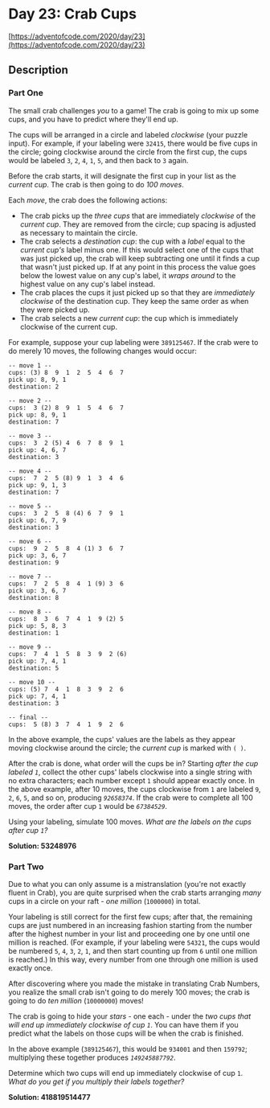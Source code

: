 # Day 23: Crab Cups

[https://adventofcode.com/2020/day/23](https://adventofcode.com/2020/day/23)

## Description

### Part One

The small crab challenges _you_ to a game! The crab is going to mix up some cups, and you have to predict where they'll end up.

The cups will be arranged in a circle and labeled _clockwise_ (your puzzle input). For example, if your labeling were `32415`, there would be five cups in the circle; going clockwise around the circle from the first cup, the cups would be labeled `3`, `2`, `4`, `1`, `5`, and then back to `3` again.

Before the crab starts, it will designate the first cup in your list as the _current cup_. The crab is then going to do _100 moves_.

Each _move_, the crab does the following actions:

*   The crab picks up the _three cups_ that are immediately _clockwise_ of the _current cup_. They are removed from the circle; cup spacing is adjusted as necessary to maintain the circle.
*   The crab selects a _destination cup_: the cup with a _label_ equal to the _current cup's_ label minus one. If this would select one of the cups that was just picked up, the crab will keep subtracting one until it finds a cup that wasn't just picked up. If at any point in this process the value goes below the lowest value on any cup's label, it _wraps around_ to the highest value on any cup's label instead.
*   The crab places the cups it just picked up so that they are _immediately clockwise_ of the destination cup. They keep the same order as when they were picked up.
*   The crab selects a new _current cup_: the cup which is immediately clockwise of the current cup.

For example, suppose your cup labeling were `389125467`. If the crab were to do merely 10 moves, the following changes would occur:

    -- move 1 --
    cups: (3) 8  9  1  2  5  4  6  7 
    pick up: 8, 9, 1
    destination: 2
    
    -- move 2 --
    cups:  3 (2) 8  9  1  5  4  6  7 
    pick up: 8, 9, 1
    destination: 7
    
    -- move 3 --
    cups:  3  2 (5) 4  6  7  8  9  1 
    pick up: 4, 6, 7
    destination: 3
    
    -- move 4 --
    cups:  7  2  5 (8) 9  1  3  4  6 
    pick up: 9, 1, 3
    destination: 7
    
    -- move 5 --
    cups:  3  2  5  8 (4) 6  7  9  1 
    pick up: 6, 7, 9
    destination: 3
    
    -- move 6 --
    cups:  9  2  5  8  4 (1) 3  6  7 
    pick up: 3, 6, 7
    destination: 9
    
    -- move 7 --
    cups:  7  2  5  8  4  1 (9) 3  6 
    pick up: 3, 6, 7
    destination: 8
    
    -- move 8 --
    cups:  8  3  6  7  4  1  9 (2) 5 
    pick up: 5, 8, 3
    destination: 1
    
    -- move 9 --
    cups:  7  4  1  5  8  3  9  2 (6)
    pick up: 7, 4, 1
    destination: 5
    
    -- move 10 --
    cups: (5) 7  4  1  8  3  9  2  6 
    pick up: 7, 4, 1
    destination: 3
    
    -- final --
    cups:  5 (8) 3  7  4  1  9  2  6 
    

In the above example, the cups' values are the labels as they appear moving clockwise around the circle; the _current cup_ is marked with `( )`.

After the crab is done, what order will the cups be in? Starting _after the cup labeled `1`_, collect the other cups' labels clockwise into a single string with no extra characters; each number except `1` should appear exactly once. In the above example, after 10 moves, the cups clockwise from `1` are labeled `9`, `2`, `6`, `5`, and so on, producing _`92658374`_. If the crab were to complete all 100 moves, the order after cup `1` would be _`67384529`_.

Using your labeling, simulate 100 moves. _What are the labels on the cups after cup `1`?_

__Solution: 53248976__

### Part Two

Due to what you can only assume is a mistranslation (you're <span title="If I were going for a programming language pun here, I'd say you were a little... RUSTy.">not exactly fluent in Crab</span>), you are quite surprised when the crab starts arranging _many_ cups in a circle on your raft - _one million_ (`1000000`) in total.

Your labeling is still correct for the first few cups; after that, the remaining cups are just numbered in an increasing fashion starting from the number after the highest number in your list and proceeding one by one until one million is reached. (For example, if your labeling were `54321`, the cups would be numbered `5`, `4`, `3`, `2`, `1`, and then start counting up from `6` until one million is reached.) In this way, every number from one through one million is used exactly once.

After discovering where you made the mistake in translating Crab Numbers, you realize the small crab isn't going to do merely 100 moves; the crab is going to do _ten million_ (`10000000`) moves!

The crab is going to hide your _stars_ - one each - under the _two cups that will end up immediately clockwise of cup `1`_. You can have them if you predict what the labels on those cups will be when the crab is finished.

In the above example (`389125467`), this would be `934001` and then `159792`; multiplying these together produces _`149245887792`_.

Determine which two cups will end up immediately clockwise of cup `1`. _What do you get if you multiply their labels together?_

__Solution: 418819514477__
